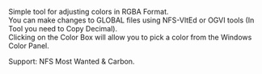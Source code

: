 Simple tool for adjusting colors in RGBA Format.  
You can make changes to GLOBAL files using NFS-VltEd or OGVI tools (In Tool you need to Copy Decimal).  
Clicking on the Color Box will allow you to pick a color from the Windows Color Panel. 

Support: NFS Most Wanted & Carbon. 
